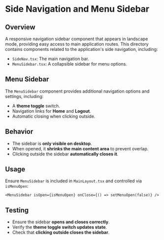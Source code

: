# Side Navigation and Menu Sidebar

## Overview
A responsive navigation sidebar component that appears in landscape mode, providing easy access to main application routes.
This directory contains components related to the application's side navigation, including:
- `SideNav.tsx`: The main navigation bar.
- `MenuSidebar.tsx`: A collapsible sidebar for menu options.

## Menu Sidebar
The `MenuSidebar` component provides additional navigation options and settings, including:
- A **theme toggle** switch.
- Navigation links for **Home** and **Logout**.
- Automatic closing when clicking outside.

## Behavior
- The sidebar is **only visible on desktop**.
- When opened, it **shrinks the main content area** to prevent overlap.
- Clicking outside the sidebar **automatically closes it**.

## Usage
Ensure `MenuSidebar` is included in `MainLayout.tsx` and controlled via `isMenuOpen`:
```tsx
<MenuSidebar isOpen={isMenuOpen} onClose={() => setMenuOpen(false)} />
```

## Testing
- Ensure the sidebar **opens and closes correctly**.
- Verify the **theme toggle switch updates state**.
- Check that **clicking outside closes the sidebar**.
